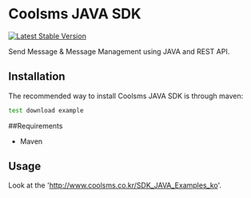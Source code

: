 # Coolsms JAVA SDK

[![Latest Stable Version](https://poser.pugx.org/KnpLabs/packagist-api/v/stable.png)](https://packagist.org/packages/KnpLabs/packagist-api) 

Send Message & Message Management using JAVA and REST API.

## Installation

The recommended way to install Coolsms JAVA SDK is through maven:

```bash
test download example 
```

##Requirements

* Maven

## Usage

Look at the 'http://www.coolsms.co.kr/SDK_JAVA_Examples_ko'.
